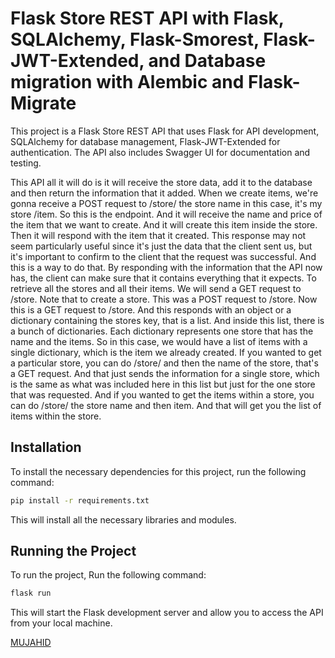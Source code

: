 # Flask Store REST API with Flask, SQLAlchemy, Flask-Smorest, Flask-JWT-Extended, and Database migration with Alembic and Flask-Migrate

This project is a Flask Store REST API that uses Flask for API development, SQLAlchemy for database management, Flask-JWT-Extended for authentication. The API also includes Swagger UI for documentation and testing. 

This API all it will do is it will receive the store data, add it to the database and then return the information that it added. When we create items, we're gonna receive a POST request to /store/ the store name in this case, it's my store /item. So this is the endpoint. And it will receive the name and price of the item that we want to create. And it will create this item inside the store. Then it will respond with the item that it created. This response may not seem particularly useful since it's just the data that the client sent us, but it's important to confirm to the client that the request was successful. And this is a way to do that. By responding with the information that the API now has, the client can make sure that it contains everything that it expects. To retrieve all the stores and all their items. We will send a GET request to /store. Note that to create a store. This was a POST request to /store. Now this is a GET request to /store. And this responds with an object or a dictionary containing the stores key, that is a list. And inside this list, there is a bunch of dictionaries. Each dictionary represents one store that has the name and the items. So in this case, we would have a list of items with a single dictionary, which is the item we already created. If you wanted to get a particular store, you can do /store/ and then the name of the store, that's a GET request. And that just sends the information for a single store, which is the same as what was included here in this list but just for the one store that was requested. And if you wanted to get the items within a store, you can do /store/ the store name and then item. And that will get you the list of items within the store.

## Installation

To install the necessary dependencies for this project, run the following command:

```bash
pip install -r requirements.txt
```

This will install all the necessary libraries and modules.

## Running the Project

To run the project, Run the following command:

```bash
flask run
```

This will start the Flask development server and allow you to access the API from your local machine.

[MUJAHID](google.com)